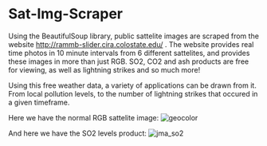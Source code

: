 # Sat-Img-Scraper
Using the BeautifulSoup library, public sattelite images are scraped from the website http://rammb-slider.cira.colostate.edu/ .
The website provides real time photos in 10 minute intervals from 6 different sattelites, and provides these images in  more than just RGB. SO2, CO2 and ash products are free for viewing, as well as
lightning strikes and so much more!

Using this free weather data, a variety of applications can be drawn from it. From local pollution levels, to the number of lightning strikes that occured in a given timeframe.

Here we have the normal RGB sattelite image:
  ![geocolor](https://github.com/SamuelHathcock/Web-Scraper/blob/master/assets/geo_color.png) 

And here we have the SO2 levels product:
  ![jma_so2](https://github.com/SamuelHathcock/Web-Scraper/blob/master/assets/jma_so2.png)

